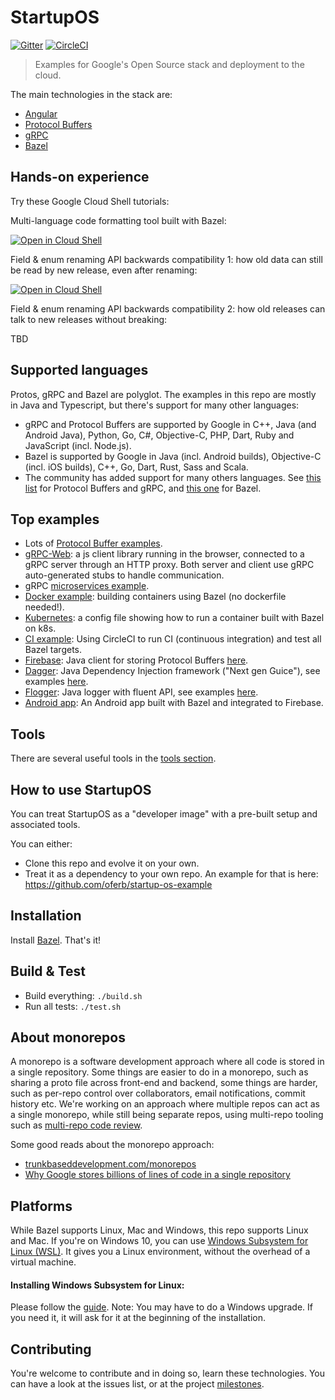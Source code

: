 

# StartupOS

[![Gitter](https://img.shields.io/gitter/room/nwjs/nw.js.svg)](https://gitter.im/google/startup-os)
[![CircleCI](https://circleci.com/gh/google/startup-os/tree/master.svg?style=svg)](https://circleci.com/gh/google/startup-os/tree/master)

> Examples for Google's Open Source stack and deployment to the cloud.

The main technologies in the stack are:
* [Angular](https://angular.io/)
* [Protocol Buffers](https://developers.google.com/protocol-buffers/)
* [gRPC](https://grpc.io/)
* [Bazel](https://bazel.build/)

## Hands-on experience
Try these Google Cloud Shell tutorials:

Multi-language code formatting tool built with Bazel:

[![Open in Cloud Shell](http://gstatic.com/cloudssh/images/open-btn.svg)](https://console.cloud.google.com/cloudshell/open?git_repo=https://github.com/google/startup-os&page=shell&tutorial=tutorials/formatting-code.md)

Field & enum renaming API backwards compatibility 1: how old data can still be read by new release, even after renaming:

[![Open in Cloud Shell](http://gstatic.com/cloudssh/images/open-btn.svg)](https://console.cloud.google.com/cloudshell/open?git_repo=https://github.com/google/startup-os&page=shell&tutorial=tutorials/proto_rename/renaming-proto.md)

Field & enum renaming API backwards compatibility 2: how old releases can talk to new releases without breaking:

TBD
## Supported languages

Protos, gRPC and Bazel are polyglot. The examples in this repo are mostly in Java and Typescript, but there's support for many other languages:
* gRPC and Protocol Buffers are supported by Google in C++, Java (and Android Java), Python, Go, C#, Objective-C, PHP, Dart, Ruby and JavaScript (incl. Node.js).
* Bazel is supported by Google in Java (incl. Android builds), Objective-C (incl. iOS builds), C++, Go, Dart, Rust, Sass and Scala.
* The community has added support for many others languages. See [this list](https://github.com/google/protobuf/blob/master/docs/third_party.md) for Protocol Buffers and gRPC, and [this one](https://github.com/jin/awesome-bazel#rules) for Bazel.

## Top examples
* Lots of [Protocol Buffer examples](https://github.com/search?utf8=%E2%9C%93&q=repo%3Agoogle%2Fstartup-os+extension%3Aproto&type=Code&ref=advsearch&l=&l=).
* [gRPC-Web](https://github.com/oferb/startup-os-example/tree/master/app): a js client library running in the browser, connected to a gRPC server through an HTTP proxy. Both server and client use gRPC auto-generated stubs to handle communication.
* gRPC [microservices example](https://github.com/google/startup-os/blob/master/tools/reviewer/local_server/LocalServer.java).
* [Docker example](https://github.com/google/startup-os/tree/master/examples/docker): building containers using Bazel (no dockerfile needed!).
* [Kubernetes](https://github.com/google/startup-os/tree/master/examples/k8s): a config file showing how to run a container built with Bazel on k8s.
* [CI example](https://github.com/google/startup-os/tree/master/.circleci): Using CircleCI to run CI (continuous integration) and test all Bazel targets.
* [Firebase](https://firebase.google.com): Java client for storing Protocol Buffers [here](https://github.com/google/startup-os/blob/master/common/firestore/FirestoreClient.java).
* [Dagger](https://github.com/google/dagger): Java Dependency Injection framework  ("Next gen Guice"), see examples [here](https://github.com/google/startup-os/tree/master/examples/dagger).
* [Flogger](https://github.com/google/flogger): Java logger with fluent API, see examples [here](https://github.com/google/startup-os/search?q=com.google.common.flogger.FluentLogger&unscoped_q=com.google.common.flogger.FluentLogger).
* [Android app](https://github.com/google/startup-os/tree/master/examples/android): An Android app built with Bazel and integrated to Firebase.

## Tools
There are several useful tools in the [tools section](https://github.com/google/startup-os/tree/master/tools).

## How to use StartupOS
You can treat StartupOS as a "developer image" with a pre-built setup and associated tools.

You can either:
* Clone this repo and evolve it on your own.
* Treat it as a dependency to your own repo. An example for that is here: https://github.com/oferb/startup-os-example

## Installation
Install [Bazel](https://docs.bazel.build/versions/master/install.html). That's it!

## Build & Test
* Build everything: `./build.sh`
* Run all tests: `./test.sh`

## About monorepos
A monorepo is a software development approach where all code is stored in a single repository. Some things are easier to do in a monorepo, such as sharing a proto file across front-end and backend, some things are harder, such as per-repo control over collaborators, email notifications, commit history etc.
We're working on an approach where multiple repos can act as a single monorepo, while still being separate repos, using multi-repo tooling such as [multi-repo code review](tools/reviewer).

Some good reads about the monorepo approach:
* [trunkbaseddevelopment.com/monorepos](https://trunkbaseddevelopment.com/monorepos/)
* [Why Google stores billions of lines of code in a single repository](https://cacm.acm.org/magazines/2016/7/204032-why-google-stores-billions-of-lines-of-code-in-a-single-repository/fulltext)

## Platforms
While Bazel supports Linux, Mac and Windows, this repo supports Linux and Mac.
If you're on Windows 10, you can use [Windows Subsystem for Linux (WSL)](https://docs.microsoft.com/ru-ru/windows/wsl/about).
It gives you a Linux environment, without the overhead of a virtual machine.

#### Installing Windows Subsystem for Linux:
Please follow the [guide](https://docs.microsoft.com/ru-ru/windows/wsl/install-win10).
Note: You may have to do a Windows upgrade. If you need it, it will ask for it at the beginning of the installation.

## Contributing
You're welcome to contribute and in doing so, learn these technologies.
You can have a look at the issues list, or at the project [milestones](docs/milestones.md).
